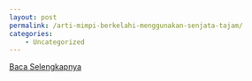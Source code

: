 ```yaml
---
layout: post
permalink: /arti-mimpi-berkelahi-menggunakan-senjata-tajam/
categories:
    - Uncategorized
---
```


[Baca Selengkapnya](/06)